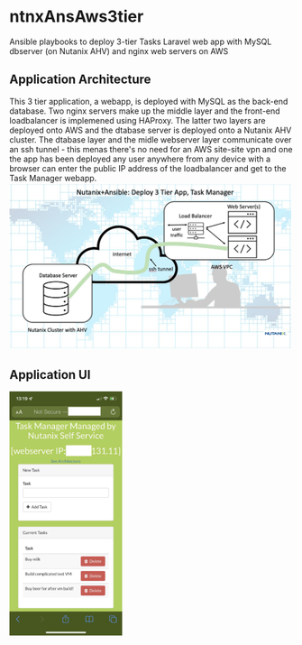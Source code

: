 # ntnxAnsAws3tier
Ansible playbooks to deploy 3-tier Tasks Laravel web app with MySQL dbserver (on Nutanix AHV) and nginx web servers on AWS

<h2>Application Architecture</h2>
<p>This 3 tier application, a webapp, is deployed with MySQL as the back-end database.  Two nginx servers make up the middle layer and the front-end loadbalancer is implemened using HAProxy.  The latter two layers are deployed onto AWS and the dtabase server is deployed onto a Nutanix AHV cluster.  The dtabase layer and the midle webserver layer communicate over an ssh tunnel - this menas there's no need for an AWS site-site vpn and one the app has been deployed any user anywhere from any device with a browser can enter the public IP address of the loadbalancer and get to the Task Manager webapp.
<img src="images/arch-ansible-small.jpeg" 
     width="500" 
     height="auto" />
     
<h2>Application UI</h2>
<img src="images/taskappiphone-small2.jpeg" 
     width="200" 
     height="auto" />
